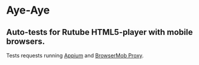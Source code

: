 # Aye-Aye

## Auto-tests for Rutube HTML5-player with mobile browsers.

Tests requests running [Appium](http://appium.io/) and [BrowserMob Proxy](https://github.com/lightbody/browsermob-proxy).
